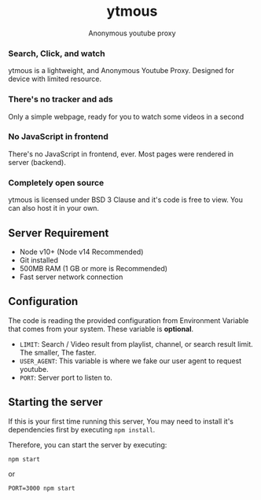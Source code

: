 <div align="center">
  <h1>ytmous</h1>
  <p>Anonymous youtube proxy</p>
</div>

### Search, Click, and watch
ytmous is a lightweight, and Anonymous Youtube Proxy. Designed for
device with limited resource.

### There's no tracker and ads
Only a simple webpage, ready for you to watch some videos in a second

### No JavaScript in frontend
There's no JavaScript in frontend, ever. Most pages were rendered in server (backend).

### Completely open source
ytmous is licensed under BSD 3 Clause and it's code is free to view. You can also host it in your own.

## Server Requirement
- Node v10+ (Node v14 Recommended)
- Git installed
- 500MB RAM (1 GB or more is Recommended)
- Fast server network connection

## Configuration
The code is reading the provided configuration from Environment Variable that comes from your system. These variable is **optional**.

- `LIMIT`: Search / Video result from playlist, channel, or search result limit. The smaller, The faster.
- `USER_AGENT`: This variable is where we fake our user agent to request youtube.
- `PORT`: Server port to listen to.

## Starting the server
If this is your first time running this server, You may need to install it's dependencies first by executing `npm install`. 

Therefore, you can start the server by executing:
```sh
npm start
```
or
```
PORT=3000 npm start
```

